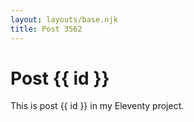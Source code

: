 ```yaml
---
layout: layouts/base.njk
title: Post 3562
---
```


# Post {{ id }}

This is post {{ id }} in my Eleventy project.
